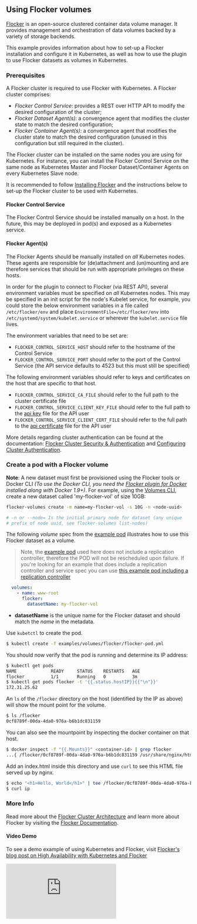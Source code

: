 ## Using Flocker volumes

[Flocker](https://clusterhq.com/flocker) is an open-source clustered container data volume manager. It provides management
and orchestration of data volumes backed by a variety of storage backends.

This example provides information about how to set-up a Flocker installation and configure it in Kubernetes, as well as how to use the plugin to use Flocker datasets as volumes in Kubernetes.

### Prerequisites

A Flocker cluster is required to use Flocker with Kubernetes. A Flocker cluster comprises:

- *Flocker Control Service*: provides a REST over HTTP API to modify the desired configuration of the cluster;
- *Flocker Dataset Agent(s)*: a convergence agent that modifies the cluster state to match the desired configuration;
- *Flocker Container Agent(s)*: a convergence agent that modifies the cluster state to match the desired configuration (unused in this configuration but still required in the cluster).

The Flocker cluster can be installed on the same nodes you are using for Kubernetes. For instance, you can install the Flocker Control Service on the same node as Kubernetes Master and Flocker Dataset/Container Agents on every Kubernetes Slave node.

It is recommended to follow [Installing Flocker](https://docs.clusterhq.com/en/latest/install/index.html) and the instructions below to set-up the Flocker cluster to be used with Kubernetes.

#### Flocker Control Service

The Flocker Control Service should be installed manually on a host. In the future, this may be deployed in pod(s) and exposed as a Kubernetes service.

#### Flocker Agent(s)

The Flocker Agents should be manually installed on *all* Kubernetes nodes. These agents are responsible for (de)attachment and (un)mounting and are therefore services that should be run with appropriate privileges on these hosts.

In order for the plugin to connect to Flocker (via REST API), several environment variables must be specified on *all* Kubernetes nodes. This may be specified in an init script for the node's Kubelet service, for example, you could store the below environment variables in a file called `/etc/flocker/env` and place `EnvironmentFile=/etc/flocker/env` into `/etc/systemd/system/kubelet.service` or wherever the `kubelet.service` file lives.

The environment variables that need to be set are:

- `FLOCKER_CONTROL_SERVICE_HOST` should refer to the hostname of the Control Service
- `FLOCKER_CONTROL_SERVICE_PORT` should refer to the port of the Control Service (the API service defaults to 4523 but this must still be specified)

The following environment variables should refer to keys and certificates on the host that are specific to that host.

- `FLOCKER_CONTROL_SERVICE_CA_FILE` should refer to the full path to the cluster certificate file
- `FLOCKER_CONTROL_SERVICE_CLIENT_KEY_FILE` should refer to the full path to the [api key](https://docs.clusterhq.com/en/latest/config/generate-api-plugin.html) file for the API user
- `FLOCKER_CONTROL_SERVICE_CLIENT_CERT_FILE` should refer to the full path to the [api certificate](https://docs.clusterhq.com/en/latest/config/generate-api-plugin.html) file for the API user

More details regarding cluster authentication can be found at the documentation: [Flocker Cluster Security & Authentication](https://docs.clusterhq.com/en/latest/concepts/security.html) and [Configuring Cluster Authentication](https://docs.clusterhq.com/en/latest/config/configuring-authentication.html).

### Create a pod with a Flocker volume

**Note**: A new dataset must first be provisioned using the Flocker tools or Docker CLI *(To use the Docker CLI, you need the [Flocker plugin for Docker](https://clusterhq.com/docker-plugin/) installed along with Docker 1.9+)*. For example, using the [Volumes CLI](https://docs.clusterhq.com/en/latest/labs/volumes-cli.html), create a new dataset called 'my-flocker-vol' of size 10GB:

```sh
flocker-volumes create -m name=my-flocker-vol -s 10G -n <node-uuid>

# -n or --node= Is the initial primary node for dataset (any unique
# prefix of node uuid, see flocker-volumes list-nodes)
```

The following *volume* spec from the [example pod](flocker-pod.yml) illustrates how to use this Flocker dataset as a volume.

> Note, the [example pod](flocker-pod.yml) used here does not include a replication controller, therefore the POD will not be rescheduled upon failure. If you're looking for an example that does include a replication controller and service spec you can use [this example pod including a replication controller](flocker-pod-with-rc.yml)

```yaml
  volumes:
    - name: www-root
      flocker:
        datasetName: my-flocker-vol
```

- **datasetName** is the unique name for the Flocker dataset and should match the *name* in the metadata.

Use `kubetctl` to create the pod.

```sh
$ kubectl create -f examples/volumes/flocker/flocker-pod.yml
```

You should now verify that the pod is running and determine its IP address:

```sh
$ kubectl get pods
NAME             READY     STATUS    RESTARTS   AGE
flocker          1/1       Running   0          3m
$ kubectl get pods flocker -t '{{.status.hostIP}}{{"\n"}}'
172.31.25.62
```

An `ls` of the `/flocker` directory on the host (identified by the IP as above) will show the mount point for the volume.

```sh
$ ls /flocker
0cf8789f-00da-4da0-976a-b6b1dc831159
```

You can also see the mountpoint by inspecting the docker container on that host.

```sh
$ docker inspect -f "{{.Mounts}}" <container-id> | grep flocker
...{ /flocker/0cf8789f-00da-4da0-976a-b6b1dc831159 /usr/share/nginx/html true}
```

Add an index.html inside this directory and use `curl` to see this HTML file served up by nginx.

```sh
$ echo "<h1>Hello, World</h1>" | tee /flocker/0cf8789f-00da-4da0-976a-b6b1dc831159/index.html
$ curl ip

```

### More Info

Read more about the [Flocker Cluster Architecture](https://docs.clusterhq.com/en/latest/concepts/architecture.html) and learn more about Flocker by visiting the [Flocker Documentation](https://docs.clusterhq.com/).

#### Video Demo

To see a demo example of using Kubernetes and Flocker, visit [Flocker's blog post on High Availability with Kubernetes and Flocker](https://clusterhq.com/2015/12/22/ha-demo-kubernetes-flocker/)

<!-- BEGIN MUNGE: GENERATED_ANALYTICS -->
[![Analytics](https://kubernetes-site.appspot.com/UA-36037335-10/GitHub/examples/volumes/flocker/README.md?pixel)]()
<!-- END MUNGE: GENERATED_ANALYTICS -->
